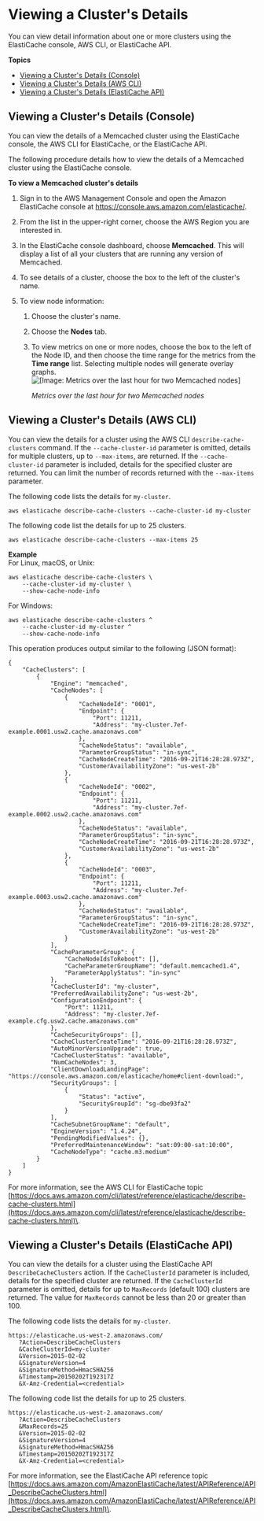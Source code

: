 # Viewing a Cluster's Details<a name="Clusters.ViewDetails"></a>

You can view detail information about one or more clusters using the ElastiCache console, AWS CLI, or ElastiCache API\.

**Topics**
+ [Viewing a Cluster's Details \(Console\)](#Clusters.ViewDetails.CON.Memcached)
+ [Viewing a Cluster's Details \(AWS CLI\)](#Clusters.ViewDetails.CLI)
+ [Viewing a Cluster's Details \(ElastiCache API\)](#Clusters.ViewDetails.API)

## Viewing a Cluster's Details \(Console\)<a name="Clusters.ViewDetails.CON.Memcached"></a>

You can view the details of a Memcached cluster using the ElastiCache console, the AWS CLI for ElastiCache, or the ElastiCache API\.

The following procedure details how to view the details of a Memcached cluster using the ElastiCache console\.

**To view a Memcached cluster's details**

1. Sign in to the AWS Management Console and open the Amazon ElastiCache console at [https://console\.aws\.amazon\.com/elasticache/](https://console.aws.amazon.com/elasticache/)\.

1. From the list in the upper\-right corner, choose the AWS Region you are interested in\.

1. In the ElastiCache console dashboard, choose **Memcached**\. This will display a list of all your clusters that are running any version of Memcached\.

1. To see details of a cluster, choose the box to the left of the cluster's name\.

1. To view node information:

   1. Choose the cluster's name\.

   1. Choose the **Nodes** tab\.

   1. To view metrics on one or more nodes, choose the box to the left of the Node ID, and then choose the time range for the metrics from the **Time range** list\. Selecting multiple nodes will generate overlay graphs\.  
![\[Image: Metrics over the last hour for two Memcached nodes\]](http://docs.aws.amazon.com/AmazonElastiCache/latest/mem-ug/images/ElastiCache-Memcached-Metrics.png)

      *Metrics over the last hour for two Memcached nodes*

## Viewing a Cluster's Details \(AWS CLI\)<a name="Clusters.ViewDetails.CLI"></a>

You can view the details for a cluster using the AWS CLI `describe-cache-clusters` command\. If the `--cache-cluster-id` parameter is omitted, details for multiple clusters, up to `--max-items`, are returned\. If the `--cache-cluster-id` parameter is included, details for the specified cluster are returned\. You can limit the number of records returned with the `--max-items` parameter\.

The following code lists the details for `my-cluster`\.

```
aws elasticache describe-cache-clusters --cache-cluster-id my-cluster
```

The following code list the details for up to 25 clusters\.

```
aws elasticache describe-cache-clusters --max-items 25
```

**Example**  
For Linux, macOS, or Unix:  

```
aws elasticache describe-cache-clusters \
    --cache-cluster-id my-cluster \
    --show-cache-node-info
```
For Windows:  

```
aws elasticache describe-cache-clusters ^
    --cache-cluster-id my-cluster ^
    --show-cache-node-info
```
This operation produces output similar to the following \(JSON format\):  

```
{
    "CacheClusters": [
        {
            "Engine": "memcached", 
            "CacheNodes": [
                {
                    "CacheNodeId": "0001", 
                    "Endpoint": {
                        "Port": 11211, 
                        "Address": "my-cluster.7ef-example.0001.usw2.cache.amazonaws.com"
                    }, 
                    "CacheNodeStatus": "available", 
                    "ParameterGroupStatus": "in-sync", 
                    "CacheNodeCreateTime": "2016-09-21T16:28:28.973Z", 
                    "CustomerAvailabilityZone": "us-west-2b"
                }, 
                {
                    "CacheNodeId": "0002", 
                    "Endpoint": {
                        "Port": 11211, 
                        "Address": "my-cluster.7ef-example.0002.usw2.cache.amazonaws.com"
                    }, 
                    "CacheNodeStatus": "available", 
                    "ParameterGroupStatus": "in-sync", 
                    "CacheNodeCreateTime": "2016-09-21T16:28:28.973Z", 
                    "CustomerAvailabilityZone": "us-west-2b"
                }, 
                {
                    "CacheNodeId": "0003", 
                    "Endpoint": {
                        "Port": 11211, 
                        "Address": "my-cluster.7ef-example.0003.usw2.cache.amazonaws.com"
                    }, 
                    "CacheNodeStatus": "available", 
                    "ParameterGroupStatus": "in-sync", 
                    "CacheNodeCreateTime": "2016-09-21T16:28:28.973Z", 
                    "CustomerAvailabilityZone": "us-west-2b"
                }
            ], 
            "CacheParameterGroup": {
                "CacheNodeIdsToReboot": [], 
                "CacheParameterGroupName": "default.memcached1.4", 
                "ParameterApplyStatus": "in-sync"
            }, 
            "CacheClusterId": "my-cluster", 
            "PreferredAvailabilityZone": "us-west-2b", 
            "ConfigurationEndpoint": {
                "Port": 11211, 
                "Address": "my-cluster.7ef-example.cfg.usw2.cache.amazonaws.com"
            }, 
            "CacheSecurityGroups": [], 
            "CacheClusterCreateTime": "2016-09-21T16:28:28.973Z", 
            "AutoMinorVersionUpgrade": true, 
            "CacheClusterStatus": "available", 
            "NumCacheNodes": 3, 
            "ClientDownloadLandingPage": "https://console.aws.amazon.com/elasticache/home#client-download:", 
            "SecurityGroups": [
                {
                    "Status": "active", 
                    "SecurityGroupId": "sg-dbe93fa2"
                }
            ], 
            "CacheSubnetGroupName": "default", 
            "EngineVersion": "1.4.24", 
            "PendingModifiedValues": {}, 
            "PreferredMaintenanceWindow": "sat:09:00-sat:10:00", 
            "CacheNodeType": "cache.m3.medium"
        }
    ]
}
```

For more information, see the AWS CLI for ElastiCache topic [https://docs.aws.amazon.com/cli/latest/reference/elasticache/describe-cache-clusters.html](https://docs.aws.amazon.com/cli/latest/reference/elasticache/describe-cache-clusters.html)\.

## Viewing a Cluster's Details \(ElastiCache API\)<a name="Clusters.ViewDetails.API"></a>

You can view the details for a cluster using the ElastiCache API `DescribeCacheClusters` action\. If the `CacheClusterId` parameter is included, details for the specified cluster are returned\. If the `CacheClusterId` parameter is omitted, details for up to `MaxRecords` \(default 100\) clusters are returned\. The value for `MaxRecords` cannot be less than 20 or greater than 100\.

The following code lists the details for `my-cluster`\.

```
https://elasticache.us-west-2.amazonaws.com/
   ?Action=DescribeCacheClusters
   &CacheClusterId=my-cluster
   &Version=2015-02-02
   &SignatureVersion=4
   &SignatureMethod=HmacSHA256
   &Timestamp=20150202T192317Z
   &X-Amz-Credential=<credential>
```

The following code list the details for up to 25 clusters\.

```
https://elasticache.us-west-2.amazonaws.com/
   ?Action=DescribeCacheClusters
   &MaxRecords=25
   &Version=2015-02-02
   &SignatureVersion=4
   &SignatureMethod=HmacSHA256
   &Timestamp=20150202T192317Z
   &X-Amz-Credential=<credential>
```

For more information, see the ElastiCache API reference topic [https://docs.aws.amazon.com/AmazonElastiCache/latest/APIReference/API_DescribeCacheClusters.html](https://docs.aws.amazon.com/AmazonElastiCache/latest/APIReference/API_DescribeCacheClusters.html)\.